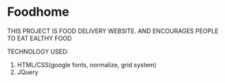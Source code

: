 # Foodhome
THIS PROJECT IS FOOD DELIVERY WEBSITE. AND ENCOURAGES PEOPLE TO EAT EALTHY FOOD

TECHNOLOGY USED:
1. HTML/CSS(google fonts, normalize, grid system)
2. JQuery
